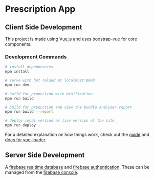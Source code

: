 # Prescription App

## Client Side Development

This project is made using [Vue.js](https://vuejs.org/) and uses [boostrap-vue](http://bootstrap-vue.js.org) for core components.

### Development Commands

``` bash
# install dependencies
npm install

# serve with hot reload at localhost:8080
npm run dev

# build for production with minification
npm run build

# build for production and view the bundle analyzer report
npm run build --report

# deploy local version as live version of the site
npm run deploy
```

For a detailed explanation on how things work, check out the [guide](http://vuejs-templates.github.io/webpack/) and [docs for vue-loader](http://vuejs.github.io/vue-loader).


## Server Side Development

A [firebase realtime database](https://firebase.google.com/docs/database) and [firebase authentication](https://firebase.google.com/docs/auth/). These can be managed from the [firebase console](https://console.firebase.google.com/u/0/project/appprescriptions/database/appprescriptions).
